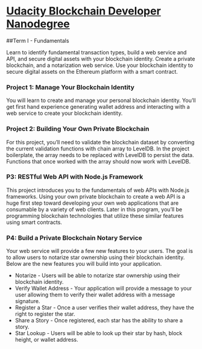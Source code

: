 # [Udacity Blockchain Developer Nanodegree](https://www.udacity.com/course/blockchain-developer-nanodegree--nd1309)

##Term I - Fundamentals

Learn to identify fundamental transaction types, build a web service and API, and secure digital assets with your blockchain identity. Create a private blockchain, and a notarization web service. Use your blockchain identity to secure digital assets on the Ethereum platform with a smart contract.

### Project 1: Manage Your Blockchain Identity

You will learn to create and manage your personal blockchain identity. You’ll get first hand experience generating wallet address and interacting with a web service to create your blockchain identity.


### Project 2: Building Your Own Private Blockchain

For this project, you’ll need to validate the blockchain dataset by converting the current validation functions with chain array to LevelDB. In the project boilerplate, the array needs to be replaced with LevelDB to persist the data. Functions that once worked with the array should now work with LevelDB.

### P3: RESTful Web API with Node.js Framework

This project introduces you to the fundamentals of web APIs with Node.js frameworks. Using your own private blockchain to create a web API is a huge first step toward developing your own web applications that are consumable by a variety of web clients. Later in this program, you’ll be programming blockchain technologies that utilize these similar features using smart contracts.

### P4: Build a Private Blockchain Notary Service

Your web service will provide a few new features to your users. The goal is to allow users to notarize star ownership using their blockchain identity. Below are the new features you will build into your application.

* Notarize - Users will be able to notarize star ownership using their blockchain identity.
* Verify Wallet Address	- Your application will provide a message to your user allowing them to verify their wallet address with a message signature.
* Register a Star	- Once a user verifies their wallet address, they have the right to register the star.
* Share a Story	- Once registered, each star has the ability to share a story.
* Star Lookup	- Users will be able to look up their star by hash, block height, or wallet address.
